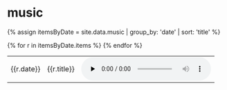 # music
{% assign itemsByDate = site.data.music | group_by: 'date' | sort: 'title' %}

<table>
    {% for r in itemsByDate.items %}
            <tr>
                <td>{{r.date}}</td>
                <td>
                    {{r.title}}
                </td>
                <td>
                    <audio src="{{site.url}}/recordings/{{r.path}}" controls controlsList="nodownload" preload="none" />
                </td>
            </tr>
    {% endfor %}
</table>
